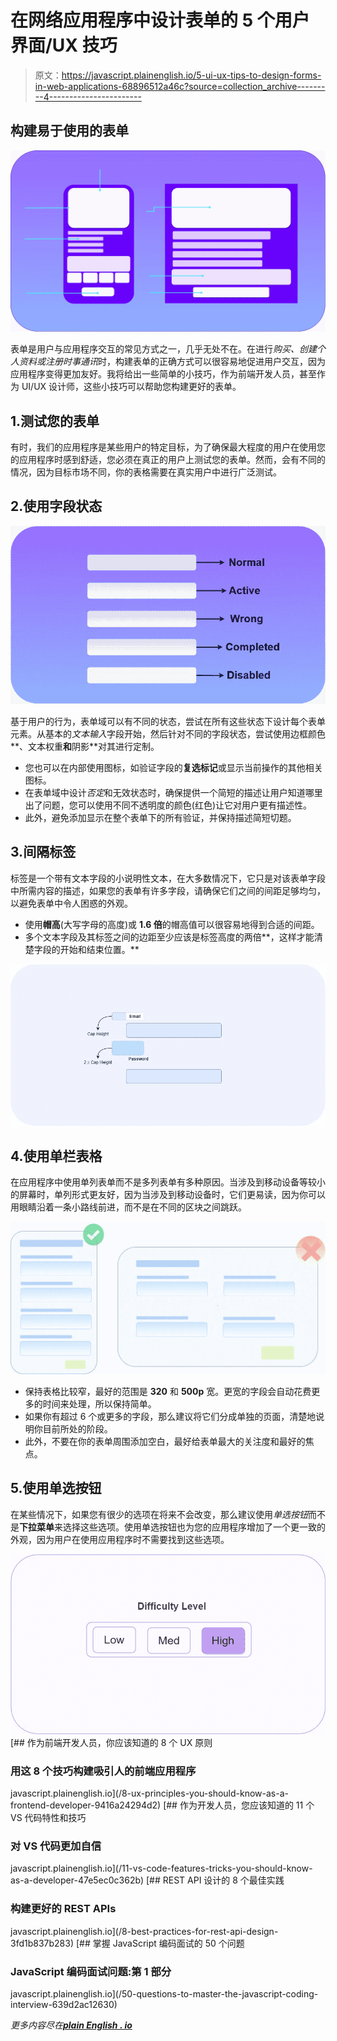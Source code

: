 # 在网络应用程序中设计表单的 5 个用户界面/UX 技巧

> 原文：<https://javascript.plainenglish.io/5-ui-ux-tips-to-design-forms-in-web-applications-68896512a46c?source=collection_archive---------4----------------------->

## 构建易于使用的表单

![](img/895475ca50b187ad65b9da70e6b11999.png)

表单是用户与应用程序交互的常见方式之一，几乎无处不在。在进行*购买、创建个人资料或注册时事通讯*时，构建表单的正确方式可以很容易地促进用户交互，因为应用程序变得更加友好。我将给出一些简单的小技巧，作为前端开发人员，甚至作为 UI/UX 设计师，这些小技巧可以帮助您构建更好的表单。

## 1.测试您的表单

有时，我们的应用程序是某些用户的特定目标，为了确保最大程度的用户在使用您的应用程序时感到舒适，您必须在真正的用户上测试您的表单。然而，会有不同的情况，因为目标市场不同，你的表格需要在真实用户中进行广泛测试。

## 2.使用字段状态

![](img/f148c7b7fb0f533e998d13cb8156917d.png)

基于用户的行为，表单域可以有不同的状态，尝试在所有这些状态下设计每个表单元素。从基本的*文本输入*字段开始，然后针对不同的字段状态，尝试使用边框颜色**、文本权重**和**阴影**对其进行定制。

*   您也可以在内部使用图标，如验证字段的**复选标记**或显示当前操作的其他相关图标。
*   在表单域中设计*否定*和无效状态时，确保提供一个简短的描述让用户知道哪里出了问题，您可以使用不同不透明度的颜色(红色)让它对用户更有描述性。
*   此外，避免添加显示在整个表单下的所有验证，并保持描述简短切题。

## 3.间隔标签

标签是一个带有文本字段的小说明性文本，在大多数情况下，它只是对该表单字段中所需内容的描述，如果您的表单有许多字段，请确保它们之间的间距足够均匀，以避免表单中令人困惑的外观。

*   使用**帽高**(大写字母的高度)或 **1.6 倍**的帽高值可以很容易地得到合适的间距。
*   多个文本字段及其标签之间的边距至少应该是标签高度的两倍**，这样才能清楚字段的开始和结束位置。**

![](img/87e9135e53b0096361c08ed9b00bbfad.png)

## 4.使用单栏表格

在应用程序中使用单列表单而不是多列表单有多种原因。当涉及到移动设备等较小的屏幕时，单列形式更友好，因为当涉及到移动设备时，它们更易读，因为你可以用眼睛沿着一条小路线前进，而不是在不同的区块之间跳跃。

![](img/71ba1e6a24d97c9cfe06687b3ef17b61.png)

*   保持表格比较窄，最好的范围是 **320** 和 **500p** 宽。更宽的字段会自动花费更多的时间来处理，所以保持简单。
*   如果你有超过 6 个或更多的字段，那么建议将它们分成单独的页面，清楚地说明你目前所处的阶段。
*   此外，不要在你的表单周围添加空白，最好给表单最大的关注度和最好的焦点。

## 5.使用单选按钮

在某些情况下，如果您有很少的选项在将来不会改变，那么建议使用*单选按钮*而不是**下拉菜单**来选择这些选项。使用单选按钮也为您的应用程序增加了一个更一致的外观，因为用户在使用应用程序时不需要找到这些选项。

![](img/f96a5572d37bcb41e194515c0d9564eb.png)[](/8-ux-principles-you-should-know-as-a-frontend-developer-9416a24294d2) [## 作为前端开发人员，你应该知道的 8 个 UX 原则

### 用这 8 个技巧构建吸引人的前端应用程序

javascript.plainenglish.io](/8-ux-principles-you-should-know-as-a-frontend-developer-9416a24294d2) [](/11-vs-code-features-tricks-you-should-know-as-a-developer-47e5ec0c362b) [## 作为开发人员，您应该知道的 11 个 VS 代码特性和技巧

### 对 VS 代码更加自信

javascript.plainenglish.io](/11-vs-code-features-tricks-you-should-know-as-a-developer-47e5ec0c362b) [](/8-best-practices-for-rest-api-design-3fd1b837b283) [## REST API 设计的 8 个最佳实践

### 构建更好的 REST APIs

javascript.plainenglish.io](/8-best-practices-for-rest-api-design-3fd1b837b283) [](/50-questions-to-master-the-javascript-coding-interview-639d2ac12630) [## 掌握 JavaScript 编码面试的 50 个问题

### JavaScript 编码面试问题:第 1 部分

javascript.plainenglish.io](/50-questions-to-master-the-javascript-coding-interview-639d2ac12630) 

*更多内容尽在*[***plain English . io***](http://plainenglish.io/)